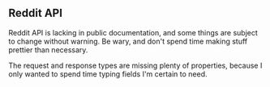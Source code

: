 ## Reddit API

Reddit API is lacking in public documentation, and some things are subject to change without warning. Be wary, and don't spend time making stuff prettier than necessary.

The request and response types are missing plenty of properties, because I only wanted to spend time typing fields I'm certain to need.
